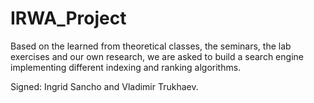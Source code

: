 # IRWA_Project
Based on the learned from theoretical classes, the seminars, the lab exercises and our own research, we are asked to build a search engine implementing different indexing and ranking algorithms.

Signed: Ingrid Sancho and Vladimir Trukhaev.
